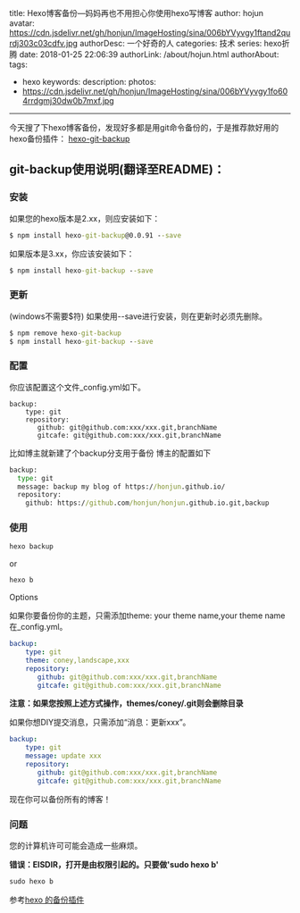 title: Hexo博客备份—妈妈再也不用担心你使用hexo写博客
author: hojun
avatar: https://cdn.jsdelivr.net/gh/honjun/ImageHosting/sina/006bYVyvgy1ftand2qurdj303c03cdfv.jpg
authorDesc: 一个好奇的人
categories: 技术
series: hexo折腾
date: 2018-01-25 22:06:39
authorLink: /about/hojun.html
authorAbout:
tags:
 - hexo
keywords:
description:
photos:
 - https://cdn.jsdelivr.net/gh/honjun/ImageHosting/sina/006bYVyvgy1fo604rrdgmj30dw0b7mxf.jpg
---
今天搜了下hexo博客备份，发现好多都是用git命令备份的，于是推荐款好用的hexo备份插件：
[hexo-git-backup](https://github.com/coneycode/hexo-git-backup)
## **git-backup使用说明(翻译至README)：**
### **安装**
如果您的hexo版本是2.xx，则应安装如下：
```cmd
$ npm install hexo-git-backup@0.0.91 --save
```
如果版本是3.xx，你应该安装如下：
```cmd
$ npm install hexo-git-backup --save
```
### **更新**
(windows不需要$符)
如果使用--save进行安装，则在更新时必须先删除。
```cmd
$ npm remove hexo-git-backup
$ npm install hexo-git-backup --save
```
### **配置**
你应该配置这个文件_config.yml如下。
```
backup:
    type: git
    repository:
       github: git@github.com:xxx/xxx.git,branchName
       gitcafe: git@github.com:xxx/xxx.git,branchName
```
比如博主就新建了个backup分支用于备份
博主的配置如下
```cmd
backup:
  type: git
  message: backup my blog of https://honjun.github.io/
  repository:
    github: https://github.com/honjun/honjun.github.io.git,backup
```
### **使用**
```cmd
hexo backup 
```
or
```cmd
hexo b
```
Options

如果你要备份你的主题，只需添加theme: your theme name,your theme name在_config.yml。
```yml
backup:
    type: git
    theme: coney,landscape,xxx
    repository:
       github: git@github.com:xxx/xxx.git,branchName
       gitcafe: git@github.com:xxx/xxx.git,branchName
```
**注意：如果您按照上述方式操作，themes/coney/.git则会删除目录**

如果你想DIY提交消息，只需添加“消息：更新xxx”。
```yml
backup:
    type: git
    message: update xxx
    repository:
       github: git@github.com:xxx/xxx.git,branchName
       gitcafe: git@github.com:xxx/xxx.git,branchName
```
现在你可以备份所有的博客！

### **问题**

您的计算机许可可能会造成一些麻烦。

**错误：EISDIR，打开是由权限引起的。只要做'sudo hexo b'**
```cmd
sudo hexo b
```
参考[hexo 的备份插件](https://www.v2ex.com/t/143022)